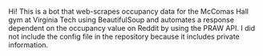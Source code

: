 Hi! This is a bot that web-scrapes occupancy data for the McComas Hall gym at Virginia Tech using BeautifulSoup and automates a response dependent on the occupancy value on Reddit by using the PRAW API. I did not include the config file in the repository because it includes private information. 
